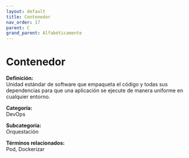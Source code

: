 ```yaml
---
layout: default
title: Contenedor
nav_order: 17
parent: C
grand_parent: Alfabéticamente
---
```


# Contenedor

**Definición:**  
Unidad estándar de software que empaqueta el código y todas sus dependencias para que una aplicación se ejecute de manera uniforme en cualquier entorno.

**Categoría:**  
DevOps  

**Subcategoría:**  
Orquestación

**Términos relacionados:**  
Pod, Dockerizar

